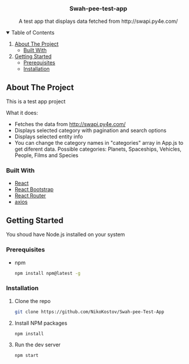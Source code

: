 
<br />
<p align="center">
 
  <h3 align="center">Swah-pee-test-app</h3>

  <p align="center">
    A test app that displays data fetched from http://swapi.py4e.com/ 
   
  </p>
</p>

<!-- TABLE OF CONTENTS -->
<details open="open">
  <summary>Table of Contents</summary>
  <ol>
    <li>
      <a href="#about-the-project">About The Project</a>
      <ul>
        <li><a href="#built-with">Built With</a></li>
      </ul>
    </li>
    <li>
      <a href="#getting-started">Getting Started</a>
      <ul>
        <li><a href="#prerequisites">Prerequisites</a></li>
        <li><a href="#installation">Installation</a></li>
      </ul>
    </li>
      </ol>
</details>

<!-- ABOUT THE PROJECT -->

## About The Project

This is a test app project

What it does:

- Fetches the data from http://swapi.py4e.com/
- Displays selected category with pagination and search options
- Displays selected entity info
- You can change the category names in "categories" array in App.js to get diferent data.
  Possible categories: Planets, Spaceships, Vehicles, People, Films and Species

### Built With

- [React](https://reactjs.org/)
- [React Bootstrap](https://react-bootstrap.github.io/)
- [React Router](https://reactrouter.com/)
- [axios](https://github.com/axios/axios)

<!-- GETTING STARTED -->

## Getting Started

You shoud have Node.js installed on your system

### Prerequisites

- npm
  ```sh
  npm install npm@latest -g
  ```

### Installation

1. Clone the repo
   ```sh
   git clone https://github.com/NikoKostov/Swah-pee-Test-App
   ```
2. Install NPM packages
   ```sh
   npm install
   ```
3. Run the dev server
   ```sh
   npm start
   ```
